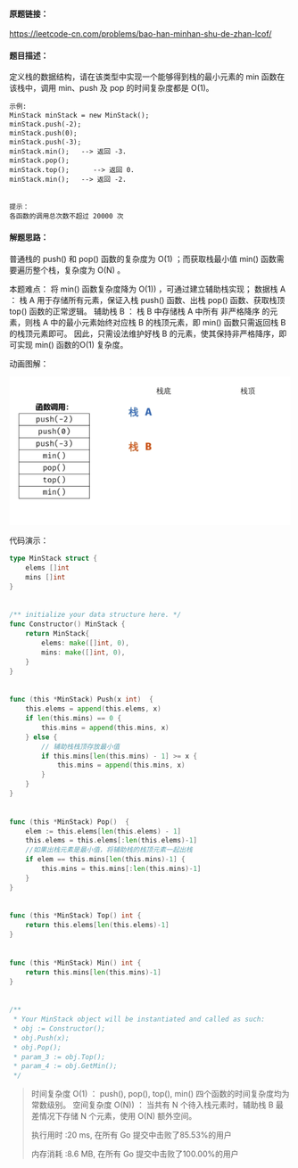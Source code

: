 #### 原题链接：

https://leetcode-cn.com/problems/bao-han-minhan-shu-de-zhan-lcof/



#### 题目描述：

定义栈的数据结构，请在该类型中实现一个能够得到栈的最小元素的 min 函数在该栈中，调用 min、push 及 pop 的时间复杂度都是 O(1)。

```
示例:
MinStack minStack = new MinStack();
minStack.push(-2);
minStack.push(0);
minStack.push(-3);
minStack.min();   --> 返回 -3.
minStack.pop();
minStack.top();      --> 返回 0.
minStack.min();   --> 返回 -2.


提示：
各函数的调用总次数不超过 20000 次
```



#### 解题思路：

普通栈的 push() 和 pop() 函数的复杂度为 O(1) ；而获取栈最小值 min() 函数需要遍历整个栈，复杂度为 O(N) 。

本题难点： 将 min() 函数复杂度降为 O(1)) ，可通过建立辅助栈实现；
数据栈 A ： 栈 A 用于存储所有元素，保证入栈 push() 函数、出栈 pop() 函数、获取栈顶 top() 函数的正常逻辑。
辅助栈 B ： 栈 B 中存储栈 A 中所有 非严格降序 的元素，则栈 A 中的最小元素始终对应栈 B 的栈顶元素，即 min() 函数只需返回栈 B 的栈顶元素即可。
因此，只需设法维护好栈 B 的元素，使其保持非严格降序，即可实现 min() 函数的O(1) 复杂度。

动画图解：

![offer30](image/offer30.gif)



代码演示：

```go
type MinStack struct {
    elems []int 
    mins []int 
}


/** initialize your data structure here. */
func Constructor() MinStack {
    return MinStack{
        elems: make([]int, 0),
        mins: make([]int, 0),
    }
}


func (this *MinStack) Push(x int)  {
    this.elems = append(this.elems, x)
    if len(this.mins) == 0 {
        this.mins = append(this.mins, x)
    } else {
        // 辅助栈栈顶存放最小值
        if this.mins[len(this.mins) - 1] >= x {
            this.mins = append(this.mins, x)
        }
    }
}


func (this *MinStack) Pop()  {
    elem := this.elems[len(this.elems) - 1]
    this.elems = this.elems[:len(this.elems)-1]
    //如果出栈元素是最小值，将辅助栈的栈顶元素一起出栈
    if elem == this.mins[len(this.mins)-1] {
        this.mins = this.mins[:len(this.mins)-1]
    }
}


func (this *MinStack) Top() int {
    return this.elems[len(this.elems)-1]
}


func (this *MinStack) Min() int {
    return this.mins[len(this.mins)-1]
}


/**
 * Your MinStack object will be instantiated and called as such:
 * obj := Constructor();
 * obj.Push(x);
 * obj.Pop();
 * param_3 := obj.Top();
 * param_4 := obj.GetMin();
 */
```

> 时间复杂度 O(1) ： push(), pop(), top(), min() 四个函数的时间复杂度均为常数级别。
> 空间复杂度 O(N)) ： 当共有 N 个待入栈元素时，辅助栈 B 最差情况下存储 N 个元素，使用 O(N) 额外空间。
>
> 执行用时 :20 ms, 在所有 Go 提交中击败了85.53%的用户
>
> 内存消耗 :8.6 MB, 在所有 Go 提交中击败了100.00%的用户

